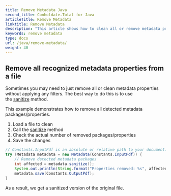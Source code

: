 ```yaml
---
title: Remove Metadata Java
second_title: Conholdate.Total for Java
articleTitle: Remove Metadata
linktitle: Remove Metadata
description: "This article shows how to clean all or remove metadata properties using Metadata Java API without applying any filters. You can do this is to use the Sanitize method."
keywords: remove metadata
type: docs
url: /java/remove-metadata/
weight: 40
---
```


## Remove all recognized metadata properties from a file

Sometimes you may need to just remove all or clean metadata properties without applying any filters. The best way to do this is to use the [sanitize](https://apireference.groupdocs.com/metadata/java/com.groupdocs.metadata/Metadata#sanitize()) method.

This example demonstrates how to remove all detected metadata packages/properties.

1.  Load a file to clean
2.  Call the [sanitize](https://apireference.groupdocs.com/metadata/java/com.groupdocs.metadata/Metadata#sanitize()) method
3.  Check the actual number of removed packages/properties
4.  Save the changes


```java
// Constants.InputPdf is an absolute or relative path to your document. Ex: @"C:\Docs\source.pdf"
try (Metadata metadata = new Metadata(Constants.InputPdf)) {
	// Remove detected metadata packages
	int affected = metadata.sanitize();
	System.out.println(String.format("Properties removed: %s", affected));
	metadata.save(Constants.OutputPdf);
}
```

As a result, we get a sanitized version of the original file.






